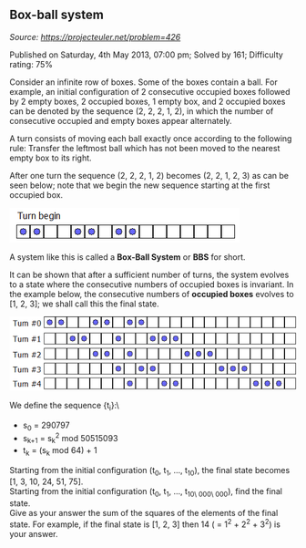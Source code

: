 Box-ball system
---------------

*Source: https://projecteuler.net/problem=426*

Published on Saturday, 4th May 2013, 07:00 pm; Solved by 161; Difficulty
rating: 75%

Consider an infinite row of boxes. Some of the boxes contain a ball. For
example, an initial configuration of 2 consecutive occupied boxes
followed by 2 empty boxes, 2 occupied boxes, 1 empty box, and 2 occupied
boxes can be denoted by the sequence (2, 2, 2, 1, 2), in which the
number of consecutive occupied and empty boxes appear alternately.

A turn consists of moving each ball exactly once according to the
following rule: Transfer the leftmost ball which has not been moved to
the nearest empty box to its right.

After one turn the sequence (2, 2, 2, 1, 2) becomes (2, 2, 1, 2, 3) as
can be seen below; note that we begin the new sequence starting at the
first occupied box.

![p426\_baxball1.gif](img/p426_baxball1.gif)

A system like this is called a **Box-Ball System** or **BBS** for short.

It can be shown that after a sufficient number of turns, the system
evolves to a state where the consecutive numbers of occupied boxes is
invariant. In the example below, the consecutive numbers of **occupied
boxes** evolves to [1, 2, 3]; we shall call this the final state.

![p426\_baxball2.gif](img/p426_baxball2.gif)

We define the sequence {t<sub>i</sub>}:\

-   s<sub>0</sub> = 290797
-   s<sub>k+1</sub> = s<sub>k</sub><sup>2</sup> mod 50515093
-   t<sub>k</sub> = (s<sub>k</sub> mod 64) + 1

Starting from the initial configuration (t<sub>0</sub>, t<sub>1</sub>, …, t<sub>10</sub>), the
final state becomes [1, 3, 10, 24, 51, 75].\
 Starting from the initial configuration (t<sub>0</sub>, t<sub>1</sub>, …,
t<sub>10\\ 000\\ 000</sub>), find the final state.\
 Give as your answer the sum of the squares of the elements of the final
state. For example, if the final state is [1, 2, 3] then 14 ( = 1<sup>2</sup> +
2<sup>2</sup> + 3<sup>2</sup>) is your answer.
